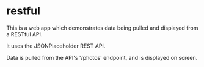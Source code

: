 # restful
This is a web app which demonstrates data being pulled and displayed from a RESTful API.

It uses the JSONPlaceholder REST API.

Data is pulled from the API's '/photos' endpoint, and is displayed on screen.
